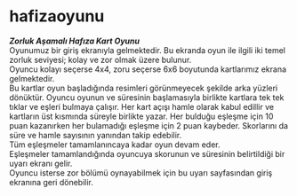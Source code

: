 # hafizaoyunu
***Zorluk Aşamalı Hafıza Kart Oyunu***<br/>
Oyunumuz bir giriş ekranıyla gelmektedir. Bu ekranda oyun ile ilgili iki temel zorluk seviyesi; kolay ve zor olmak üzere bulunur.<br/>
Oyuncu kolayı seçerse 4x4, zoru seçerse 6x6 boyutunda kartlarımız ekrana gelmektedir.<br/>
Bu kartlar oyun başladığında resimleri görünmeyecek şekilde arka yüzleri dönüktür. Oyuncu oyunun ve süresinin başlamasıyla birlikte kartlara tek tek tıklar ve eşleri bulmaya çalışır. Her kart açışı hamle olarak kabul edillir ve kartların üst kısmında süreyle birlikte yazar. Her bulduğu eşleşme için 10 puan kazanırken her bulamadığı eşleşme için 2 puan kaybeder. Skorlarını da süre ve hamle sayısının yanından takip edebilir.<br/>
Tüm eşleşmeler tamamlanıncaya kadar oyun devam eder.<br/>
Eşleşmeler tamamlandığında oyuncuya skorunun ve süresinin belirtildiği bir uyarı ekranı gelir.<br/>
Oyuncu isterse zor bölümü oynayabilmek için bu uyarı sayfasından giriş ekranına geri dönebilir.


